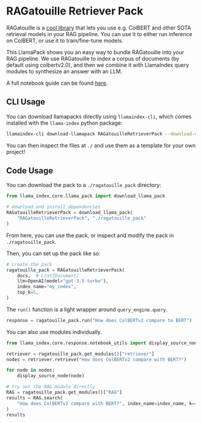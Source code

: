 # RAGatouille Retriever Pack

RAGatouille is a [cool library](https://github.com/bclavie/RAGatouille) that lets you use e.g. ColBERT and other SOTA retrieval models in your RAG pipeline. You can use it to either run inference on ColBERT, or use it to train/fine-tune models.

This LlamaPack shows you an easy way to bundle RAGatouille into your RAG pipeline. We use RAGatouille to index a corpus of documents (by default using colbertv2.0), and then we combine it with LlamaIndex query modules to synthesize an answer with an LLM.

A full notebook guide can be found [here](https://github.com/run-llama/llama-hub/blob/main/llama_hub/llama_packs/ragatouille_retriever/ragatouille_retriever.ipynb).

## CLI Usage

You can download llamapacks directly using `llamaindex-cli`, which comes installed with the `llama-index` python package:

```bash
llamaindex-cli download-llamapack RAGatouilleRetrieverPack --download-dir ./ragatouille_pack
```

You can then inspect the files at `./` and use them as a template for your own project!

## Code Usage

You can download the pack to a `./ragatouille_pack` directory:

```python
from llama_index.core.llama_pack import download_llama_pack

# download and install dependencies
RAGatouilleRetrieverPack = download_llama_pack(
    "RAGatouilleRetrieverPack", "./ragatouille_pack"
)
```

From here, you can use the pack, or inspect and modify the pack in `./ragatouille_pack`.

Then, you can set up the pack like so:

```python
# create the pack
ragatouille_pack = RAGatouilleRetrieverPack(
    docs,  # List[Document]
    llm=OpenAI(model="gpt-3.5-turbo"),
    index_name="my_index",
    top_k=5,
)
```

The `run()` function is a light wrapper around `query_engine.query`.

```python
response = ragatouille_pack.run("How does ColBERTv2 compare to BERT")
```

You can also use modules individually.

```python
from llama_index.core.response.notebook_utils import display_source_node

retriever = ragatouille_pack.get_modules()["retriever"]
nodes = retriever.retrieve("How does ColBERTv2 compare with BERT?")

for node in nodes:
    display_source_node(node)

# try out the RAG module directly
RAG = ragatouille_pack.get_modules()["RAG"]
results = RAG.search(
    "How does ColBERTv2 compare with BERT?", index_name=index_name, k=4
)
results
```
